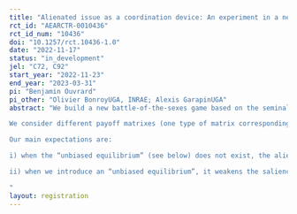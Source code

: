 ```yaml
---
title: "Alienated issue as a coordination device: An experiment in a new battle-of-the-sexes game"
rct_id: "AEARCTR-0010436"
rct_id_num: "10436"
doi: "10.1257/rct.10436-1.0"
date: "2022-11-17"
status: "in_development"
jel: "C72, C92"
start_year: "2022-11-23"
end_year: "2023-03-31"
pi: "Benjamin Ouvrard"
pi_other: "Olivier BonroyUGA, INRAE; Alexis GarapinUGA"
abstract: "We build a new battle-of-the-sexes game based on the seminal work of Akerlorf (1997). Contrary to the classic battle-of-the-sexes games, even if each player chooses the action that maximizes his/her own private preferences, both players get a positive payoff. We define such an issue of the game as the “alienated” issue of the game.
We consider different payoff matrixes (one type of matrix corresponding to a treatment, see Experiment design below) that vary in the number of actions each player can choose. 
Our main expectations are: 
i) when the “unbiased equilibrium” (see below) does not exist, the alienated issue may be a focal point;
ii) when we introduce an “unbiased equilibrium”, it weakens the salience of the alienated issue as a focal point.
"
layout: registration
---
```


